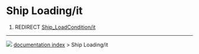 # Ship Loading/it
1.  REDIRECT [Ship_LoadCondition/it](Ship_LoadCondition/it.md)



---
![](images/Button_right.svg) [documentation index](../README.md) > Ship Loading/it
